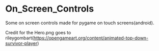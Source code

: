 # On_Screen_Controls
Some on screen controls made for pygame on touch screens(android).  

Credit for the Hero.png goes to rileygombart(https://opengameart.org/content/animated-top-down-survivor-player)  
